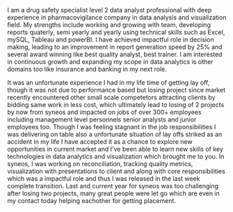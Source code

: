 I am a drug safety specialist level 2 data analyst professional with deep experience in pharmacovigilance company in data analysis and visualization field. 
My strengths include working and growing with team, developing reports quaterly, semi yearly and yearly using technical skills such as Excel, mySQL, Tableau and powerBI. 
I have achieved impactful role in decision making, leading to an improvement in report generation speed by 25% and several award winning like best quality analyst, best trainer.
I am interested in continuous growth and expanding my scope in data analytics is other domains too like insurance and banking in my next role.

It was an unfortunate experience I had in my life time of getting lay off, though it was not due to performance based but losing project since market recently encountered 
other small scale competetors attracting clients by bidding same work in less cost, which ultimately lead to losing of 2 projects by now from syneos and 
impacted on jobs of over 300+ employees including management level personnels senior analysts and junior employees too. 
Though I was feeling stagnant in the job responsibilities I was delivering on table also a unfortunate situation of lay offs striked as an accident in my life 
I have accepted it as a chance to explore new opportunities in current market and I've been able to learn new skills of key technologies in data analytics and 
visualization which brought me to you. In syneos, I was working on reconciliation, tracking quality metrics, visualization with presentations to client and 
along with core responsibilities which was a impactful role and thus I was released in the last week complete transition. 
Last and current year for syneos was too challenging after losing two projects, many great people were let go which are even in my contact today helping eachother 
for getting placement.
